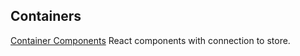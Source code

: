 ## Containers
[Container Components](https://redux.js.org/basics/usage-with-react#presentational-and-container-components)
React components with connection to store.
